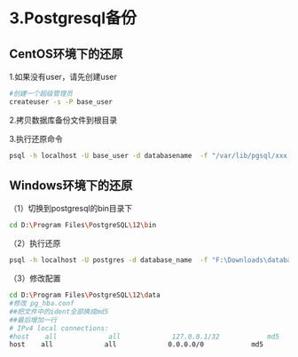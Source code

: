 # 3.Postgresql备份

## CentOS环境下的还原

1.如果没有user，请先创建user

```bash
#创建一个超级管理员
createuser -s -P base_user
```

2.拷贝数据库备份文件到根目录

3.执行还原命令

```bash
psql -h localhost -U base_user -d databasename  -f "/var/lib/pgsql/xxx.bak"
```

## Windows环境下的还原

（1）切换到postgresql的bin目录下

```bash
cd D:\Program Files\PostgreSQL\12\bin
```

（2）执行还原

```bash
psql -h localhost -U postgres -d database_name  -f "F:\Downloads\database_name.bak"
```

（3）修改配置

```bash
cd D:\Program Files\PostgreSQL\12\data
#修改 pg_hba.conf
##把文件中的ident全部换成md5
##最后增加一行
# IPv4 local connections:
#host    all             all             127.0.0.1/32            md5
host    all             all             0.0.0.0/0            md5
```

